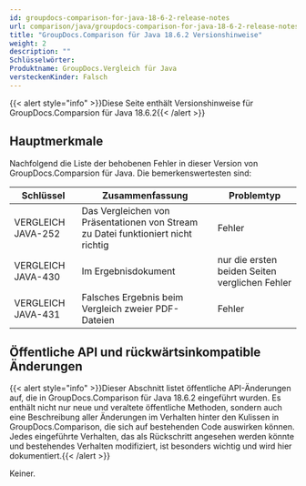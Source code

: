 ```yaml
---
id: groupdocs-comparison-for-java-18-6-2-release-notes
url: comparison/java/groupdocs-comparison-for-java-18-6-2-release-notes
title: "GroupDocs.Comparison für Java 18.6.2 Versionshinweise"
weight: 2
description: ""
Schlüsselwörter:
Produktname: GroupDocs.Vergleich für Java
versteckenKinder: Falsch
---
```

{{< alert style="info" >}}Diese Seite enthält Versionshinweise für GroupDocs.Comparsion für Java 18.6.2{{< /alert >}}

## Hauptmerkmale

Nachfolgend die Liste der behobenen Fehler in dieser Version von GroupDocs.Comparsion für Java. Die bemerkenswertesten sind:

| Schlüssel | Zusammenfassung | Problemtyp |
| --- | --- | --- |
| VERGLEICH JAVA-252 | Das Vergleichen von Präsentationen von Stream zu Datei funktioniert nicht richtig | Fehler |
| VERGLEICH JAVA-430 | Im Ergebnisdokument | nur die ersten beiden Seiten verglichen Fehler |
| VERGLEICH JAVA-431 | Falsches Ergebnis beim Vergleich zweier PDF-Dateien | Fehler |

## Öffentliche API und rückwärtsinkompatible Änderungen

{{< alert style="info" >}}Dieser Abschnitt listet öffentliche API-Änderungen auf, die in GroupDocs.Comparison für Java 18.6.2 eingeführt wurden. Es enthält nicht nur neue und veraltete öffentliche Methoden, sondern auch eine Beschreibung aller Änderungen im Verhalten hinter den Kulissen in GroupDocs.Comparison, die sich auf bestehenden Code auswirken können. Jedes eingeführte Verhalten, das als Rückschritt angesehen werden könnte und bestehendes Verhalten modifiziert, ist besonders wichtig und wird hier dokumentiert.{{< /alert >}}

Keiner.

